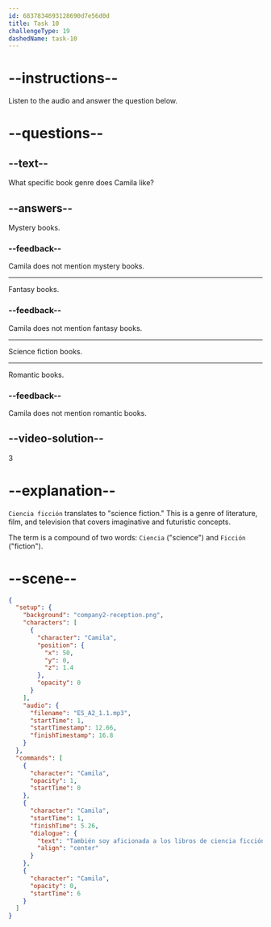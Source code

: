 ```yaml
---
id: 6837834693128690d7e56d0d
title: Task 10
challengeType: 19
dashedName: task-10
---
```


<!-- (Audio) Camila: También soy aficionada a los libros de ciencia ficción. -->

# --instructions--

Listen to the audio and answer the question below.

# --questions--

## --text--

What specific book genre does Camila like?

## --answers--

Mystery books.

### --feedback--

Camila does not mention mystery books.

---

Fantasy books.

### --feedback--

Camila does not mention fantasy books.

---

Science fiction books.

---

Romantic books.

### --feedback--

Camila does not mention romantic books.

## --video-solution--

3

# --explanation--

`Ciencia ficción` translates to "science fiction." This is a genre of literature, film, and television that covers imaginative and futuristic concepts.

The term is a compound of two words: `Ciencia` ("science") and `Ficción` ("fiction").

# --scene--

```json
{
  "setup": {
    "background": "company2-reception.png",
    "characters": [
      {
        "character": "Camila",
        "position": {
          "x": 50,
          "y": 0,
          "z": 1.4
        },
        "opacity": 0
      }
    ],
    "audio": {
      "filename": "ES_A2_1.1.mp3",
      "startTime": 1,
      "startTimestamp": 12.66,
      "finishTimestamp": 16.8
    }
  },
  "commands": [
    {
      "character": "Camila",
      "opacity": 1,
      "startTime": 0
    },
    {
      "character": "Camila",
      "startTime": 1,
      "finishTime": 5.26,
      "dialogue": {
        "text": "También soy aficionada a los libros de ciencia ficción.",
        "align": "center"
      }
    },
    {
      "character": "Camila",
      "opacity": 0,
      "startTime": 6
    }
  ]
}
```
